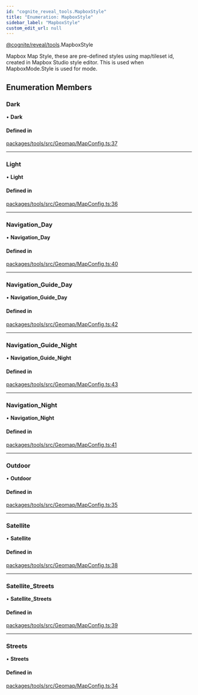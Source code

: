 ```yaml
---
id: "cognite_reveal_tools.MapboxStyle"
title: "Enumeration: MapboxStyle"
sidebar_label: "MapboxStyle"
custom_edit_url: null
---
```


[@cognite/reveal/tools](../modules/cognite_reveal_tools.md).MapboxStyle

Mapbox Map Style, these are pre-defined styles using map/tileset id, created in Mapbox Studio style editor.
This is used when MapboxMode.Style is used for mode.

## Enumeration Members

### Dark

• **Dark**

#### Defined in

[packages/tools/src/Geomap/MapConfig.ts:37](https://github.com/cognitedata/reveal/blob/716e7443e/viewer/packages/tools/src/Geomap/MapConfig.ts#L37)

___

### Light

• **Light**

#### Defined in

[packages/tools/src/Geomap/MapConfig.ts:36](https://github.com/cognitedata/reveal/blob/716e7443e/viewer/packages/tools/src/Geomap/MapConfig.ts#L36)

___

### Navigation\_Day

• **Navigation\_Day**

#### Defined in

[packages/tools/src/Geomap/MapConfig.ts:40](https://github.com/cognitedata/reveal/blob/716e7443e/viewer/packages/tools/src/Geomap/MapConfig.ts#L40)

___

### Navigation\_Guide\_Day

• **Navigation\_Guide\_Day**

#### Defined in

[packages/tools/src/Geomap/MapConfig.ts:42](https://github.com/cognitedata/reveal/blob/716e7443e/viewer/packages/tools/src/Geomap/MapConfig.ts#L42)

___

### Navigation\_Guide\_Night

• **Navigation\_Guide\_Night**

#### Defined in

[packages/tools/src/Geomap/MapConfig.ts:43](https://github.com/cognitedata/reveal/blob/716e7443e/viewer/packages/tools/src/Geomap/MapConfig.ts#L43)

___

### Navigation\_Night

• **Navigation\_Night**

#### Defined in

[packages/tools/src/Geomap/MapConfig.ts:41](https://github.com/cognitedata/reveal/blob/716e7443e/viewer/packages/tools/src/Geomap/MapConfig.ts#L41)

___

### Outdoor

• **Outdoor**

#### Defined in

[packages/tools/src/Geomap/MapConfig.ts:35](https://github.com/cognitedata/reveal/blob/716e7443e/viewer/packages/tools/src/Geomap/MapConfig.ts#L35)

___

### Satellite

• **Satellite**

#### Defined in

[packages/tools/src/Geomap/MapConfig.ts:38](https://github.com/cognitedata/reveal/blob/716e7443e/viewer/packages/tools/src/Geomap/MapConfig.ts#L38)

___

### Satellite\_Streets

• **Satellite\_Streets**

#### Defined in

[packages/tools/src/Geomap/MapConfig.ts:39](https://github.com/cognitedata/reveal/blob/716e7443e/viewer/packages/tools/src/Geomap/MapConfig.ts#L39)

___

### Streets

• **Streets**

#### Defined in

[packages/tools/src/Geomap/MapConfig.ts:34](https://github.com/cognitedata/reveal/blob/716e7443e/viewer/packages/tools/src/Geomap/MapConfig.ts#L34)
